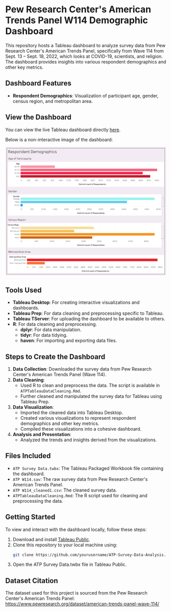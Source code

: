 # Pew Research Center's American Trends Panel W114 Demographic Dashboard

This repository hosts a Tableau dashboard to analyze survey data from Pew Research Center's American Trends Panel, specifically from Wave 114 from Sept. 13 – Sept. 18, 2022, which looks at COVID-19, scientists, and religion. The dashboard provides insights into various respondent demographics and other key metrics.

## Dashboard Features

- **Respondent Demographics**: Visualization of participant age, gender, census region, and metropolitan area.

## View the Dashboard

You can view the live Tableau dashboard directly [here](https://10ay.online.tableau.com/t/nityakarieaf2692ff4/views/ATPSurveyData/Dashboard1?:origin=card_share_link&:embed=n).

Below is a non-interactive image of the dashboard:

![Spotify 2024 Popularity Trends](https://github.com/nityakari02/ATP2024Demographics/raw/main/ATPSurveyData.png)

## Tools Used

- **Tableau Desktop**: For creating interactive visualizations and dashboards.
- **Tableau Prep**: For data cleaning and preprocessing specific to Tableau.
- **Tableau TServer**: For uploading the dashboard to be available to others.
- **R**: For data cleaning and preprocessing.
  - **dplyr**: For data manipulation.
  - **tidyr**: For data tidying.
  - **haven**: For importing and exporting data files.

## Steps to Create the Dashboard

1. **Data Collection**: Downloaded the survey data from Pew Research Center's American Trends Panel (Wave 114).
2. **Data Cleaning**:
   - Used R to clean and preprocess the data. The script is available in `ATPTableauDataCleaning.Rmd`.
   - Further cleaned and manipulated the survey data for Tableau using Tableau Prep.
3. **Data Visualization**:
   - Imported the cleaned data into Tableau Desktop.
   - Created various visualizations to represent respondent demographics and other key metrics.
   - Compiled these visualizations into a cohesive dashboard.
4. **Analysis and Presentation**:
   - Analyzed the trends and insights derived from the visualizations.

## Files Included

- `ATP Survey Data.twbx`: The Tableau Packaged Workbook file containing the dashboard.
- `ATP W114.sav`: The raw survey data from Pew Research Center's American Trends Panel.
- `ATP W114_cleaned1.csv`: The cleaned survey data.
- `ATPTableauDataCleaning.Rmd`: The R script used for cleaning and preprocessing the data.

## Getting Started

To view and interact with the dashboard locally, follow these steps:

1. Download and install [Tableau Public](https://public.tableau.com/en-us/s/download).
2. Clone this repository to your local machine using:
   ```sh
   git clone https://github.com/yourusername/ATP-Survey-Data-Analysis.git
3. Open the ATP Survey Data.twbx file in Tableau Public.

## Dataset Citation

The dataset used for this project is sourced from the Pew Research Center's American Trends Panel: https://www.pewresearch.org/dataset/american-trends-panel-wave-114/
